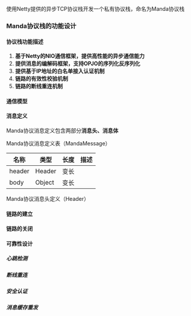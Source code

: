 使用Netty提供的异步TCP协议栈开发一个私有协议栈，命名为Manda协议栈



### Manda协议栈的功能设计



#### 协议栈功能描述

1. **基于Netty的NIO通信框架，提供高性能的异步通信能力**
2. **提供消息的编解码框架，支持OPJO的序列化反序列化**
3. **提供基于IP地址的白名单接入认证机制**
4. **链路的有效性校验机制**
5. **链路的断线重连机制**



#### 通信模型



#### 消息定义

Manda协议消息定义包含两部分**消息头、消息体**

Manda协议消息定义表（MandaMessage）

| 名称   | 类型   | 长度 | 描述 |
| ------ | ------ | ---- | ---- |
| header | Header | 变长 |      |
| body   | Object | 变长 |      |



Manda协议消息头定义（Header）



#### 链路的建立



#### 链路的关闭



#### 可靠性设计

##### 心跳检测

##### 断线重连

##### 安全认证

##### 消息缓存重发

